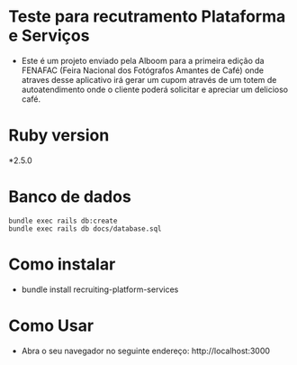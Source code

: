 # Teste para recutramento Plataforma e Serviços
* Este é um projeto enviado pela Alboom para a primeira edição da FENAFAC (Feira Nacional dos Fotógrafos Amantes de Café) onde atraves desse aplicativo irá gerar um cupom através de um totem de autoatendimento onde o cliente  poderá solicitar e apreciar um delicioso café.

# Ruby version 
*2.5.0

# Banco de dados

    bundle exec rails db:create
    bundle exec rails db docs/database.sql

# Como instalar
* bundle install recruiting-platform-services

# Como Usar

   * Abra o seu navegador no seguinte endereço: http://localhost:3000

